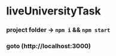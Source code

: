 # liveUniversityTask

### project folder -> `npm i` && `npm start` 
### goto (http://localhost:3000)
